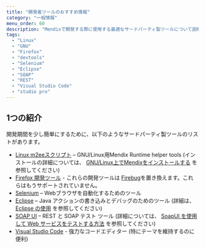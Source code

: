 ```yaml
---
title: "開発者ツールのおすすめ情報"
category: "一般情報"
menu_order: 60
description: "Mendixで開発する際に使用する最適なサードパーティ製ツールについて説明します。"
tags:
  - "Linux"
  - "GNU"
  - "Firefox"
  - "devtools"
  - "Selenium"
  - "Eclipse"
  - "SOAP"
  - "REST"
  - "Visual Studio Code"
  - "studio pro"
---
```


## 1つの紹介

開発期間を少し簡単にするために、以下のようなサードパーティ製ツールのリストがあります。

* [Linux m2eeスクリプト](https://github.com/mendix/m2ee-tools) – GNU/Linux用Mendix Runtime helper tools (インストールの詳細については、 [GNU/Linux上でMendixをインストールする](https://github.com/mendix/m2ee-tools/blob/master/doc/README.md) を参照してください)
* [Firefox 開発ツール](https://www.mozilla.org/en-US/firefox/developer/?utm_source=firebug&utm_medium=lp&utm_campaign=switch&utm_content=landingpage) - これらの開発ツールは [Firebug](https://getfirebug.com/)を置き換えます。これらはもうサポートされていません。
* [Selenium](https://www.seleniumhq.org/) – Webブラウザを自動化するためのツール
* [Eclipse](http://www.eclipse.org/downloads/) – Java アクションの書き込みとデバッグのためのツール (詳細は、 [Eclipse の使用](/refguide8/using-eclipse) を参照してください)
* [SOAP UI](https://www.soapui.org/) – REST と SOAP テスト ツール (詳細については、 [SoapUI を使用して Web サービスをテストする方法](/howto8/testing/testing-web-services-using-soapui) を参照してください)
* [Visual Studio Code](https://code.visualstudio.com/) - 強力なコードエディター (特にテーマを維持するのに便利)
